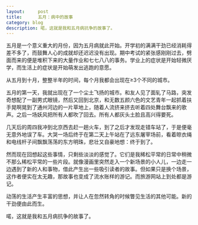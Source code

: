 ```yaml
---
layout:     post
title:      五月：病中的故事  
category: blog
description: 喏，这就是我和五月病抗争的故事了。
---
```


五月是一个意义重大的月份，因为五月病就此开始。开学初的满满干劲已经消耗得差不多了，而鼓舞人心的成就却还迟迟没有出现。期中考试的紧张感刚刚过去，劈面而来的便是堆积下来的大量作业和七七八八的事务。学业上的症状是开始轻微厌学，而生活上的症状是开始萌发出逃跑的意愿。




从五月到十月，整整半年的时间，每个月我都会出现在≥3个不同的城市。




五月的第一天，我就出现在了一个尘土飞扬的城市。和友人见了面轧了马路，突发奇想配了一副男式眼镜，然后又回到北京，和无数五颜六色的文艺青年一起抓着扶手晃啊晃到了通州河边的一片草地上，随着人流挤来挤去听着四处舞台飘来的歌声。之后一场妖风把所有人都吹了回去。所有人都灰头土脸且高兴得要死。




几天后的周四我冲到北京西去赶一趟火车，到了之后才发现走错车站了，于是便毫无意外地误了车。大哭一场后终于在第二天上午站在了远东屠宰场前，看着晾衣绳和电线杆子间飘飘荡荡的东方明珠，悲壮又自豪地想：终于到了。




然而现在回想起这些事情，只剩些淡淡的感觉了。它们是我稀松平常的日常中稍微不那么稀松平常的一些片段。就像漫画里突然走入一个新场景的小人儿，一边走一边遇到了新的人和事物，借此产生出一些吸引读者的故事。但如果只是换个场景，这作者便实在太无趣，那故事也变成了流水账样的游记。而旅游网站上到处都是游记。




动荡的生活产生丰富的思想，并让人在忽然转角的时候瞥见生活的其他可能。新的干劲便由此而生。




喏，这就是我和五月病抗争的故事了。
